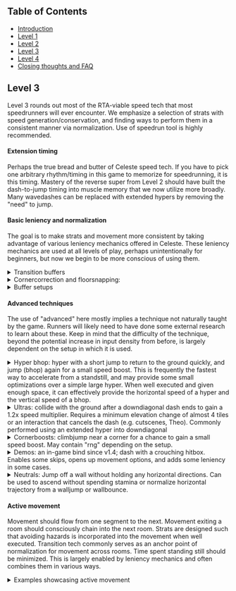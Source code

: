 ## Table of Contents
- [Introduction](#introduction)
- [Level 1](https://github.com/kwan22/habits/blob/main/level1.md)
- [Level 2](https://github.com/kwan22/habits/blob/main/level2.md)
- [Level 3](https://github.com/kwan22/habits/blob/main/level3.md)
- [Level 4](https://github.com/kwan22/habits/blob/main/level4.md)
- [Closing thoughts and FAQ](https://github.com/kwan22/habits/blob/main/conclusions-faq.md)

## Level 3

Level 3 rounds out most of the RTA-viable speed tech that most speedrunners will ever encounter. We emphasize a selection of strats with speed generation/conservation, and finding ways to perform them in a consistent manner via normalization. Use of speedrun tool is highly recommended.

#### Extension timing  
Perhaps the true bread and butter of Celeste speed tech. If you have to pick one arbitrary rhythm/timing in this game to memorize for speedrunning, it is this timing. Mastery of the reverse super from Level 2 should have built the dash-to-jump timing into muscle memory that we now utilize more broadly. Many wavedashes can be replaced with extended hypers by removing the "need" to jump.

#### Basic leniency and normalization
The goal is to make strats and movement more consistent by taking advantage of various leniency mechanics offered in Celeste. These leniency mechanics are used at all levels of play, perhaps unintentionally for beginners, but now we begin to be more conscious of using them.

<details>
  <summary>Transition buffers</summary>
  Dash through a transition and jump after to perform the dash tech across the screen transition. One of the best ways to normalize movement. <br>
  <img src="https://github.com/kwan22/habits/blob/main/images/lv3/4a_shrine_trans_wb.webp" width="480">
  <img src="https://github.com/kwan22/habits/blob/main/images/lv3/7a_2500m_3_transsuper.webp" width="480">

  Pausing for cutscene skips on transition can be buffered in v1.4. When executed correctly, the pause menu should appear at the end of transition and before Madeline moves. <br>
  <img src="https://github.com/kwan22/habits/blob/main/images/lv3/2a_intervention_1_pause.webp" width="480">
  <img src="https://github.com/kwan22/habits/blob/main/images/lv3/3a_suite_final_pause.webp" width="480"> <br>
  While missing the buffer out of transition is largely inconsequential for cutscene skips, it provides instant feedback to evaluate if you are properly buffering out of the transition (segway into bubsdrop at level 4).
</details>

<details>
  <summary>Cornercorrection and floorsnapping: </summary>
  These are leniency mechanics that will be naturally used at all levels, but here we will intentionally emphasize movement where lining up a midair dash for cornercorrection is lenient. Jumpthrough correction leniency is also demonstrated. This is also a nice place to learn the timing for dashing at or near max height and not releasing jump while doing so. <br>
  <img src="https://github.com/kwan22/habits/blob/main/images/lv3/2a_start_hyper_1tile_labeled.png" width="480">
  <img src="https://github.com/kwan22/habits/blob/main/images/lv3/7a_2k_3tile_labeled.png" width="480"> <br>
From a standstill, a hyper lines up well with a 1-tile or 2-tile platform. A jump lines up well with a 3-tile platform.

  Some examples of movement where midair lineups are lenient thanks to cornercorrection. <br>
  <img src="https://github.com/kwan22/habits/blob/main/images/lv3/5a_rescue_3tile.webp" width="480">
  <img src="https://github.com/kwan22/habits/blob/main/images/lv3/7a_flag01.webp" width="480">

  Jumpthroughs, moving platforms, and clouds are even more forgiving with cornercorrection. 
  <img src="https://github.com/kwan22/habits/blob/main/images/lv3/4a_start_triplat.webp" width="480">
  <img src="https://github.com/kwan22/habits/blob/main/images/lv3/6a_resolution_super.webp" width="480">
</details>
<details>
  <summary>Buffer setups</summary>
  Gradual introduction of the buffer mechanic with some setups that rely heavily on buffering to be viable. Jumps on or near spikes ("spikejumps") are common examples. <br>
  <img src="https://github.com/kwan22/habits/blob/main/images/lv3/3a_boxes_spikejump.webp" width="480">
  <img src="https://github.com/kwan22/habits/blob/main/images/lv3/4a_shrine_spikejump.webp" width="480">
  <img src="https://github.com/kwan22/habits/blob/main/images/lv3/5a_unraveling_spikejump.webp" width="480">
  <img src="https://github.com/kwan22/habits/blob/main/images/lv3/7a_2500m_keyskip_boomer.webp" width="480">
</details>

#### Advanced techniques
The use of "advanced" here mostly implies a technique not naturally taught by the game. Runners will likely need to have done some external research to learn about these. Keep in mind that the difficulty of the technique, beyond the potential increase in input density from before, is largely dependent on the setup in which it is used.
<details>
  <summary>Hyper bhop: hyper with a short jump to return to the ground quickly, and jump (bhop) again for a small speed boost. This is frequently the fastest way to accelerate from a standstill, and may provide some small optimizations over a simple large hyper. When well executed and given enough space, it can effectively provide the horizontal speed of a hyper and the vertical speed of a bhop.</summary>
  <img src="https://github.com/kwan22/habits/blob/main/images/lv3/3a_suite_thumbnail_hyperbhop.webp" width="480">
  <img src="https://github.com/kwan22/habits/blob/main/images/lv3/4a_shrine_hyperbhop.webp" width="480">
  <img src="https://github.com/kwan22/habits/blob/main/images/lv3/6a_reflection_badelineboost.webp" width="480">
  <img src="https://github.com/kwan22/habits/blob/main/images/lv3/6a_rb_hyperbhop_2.webp" width="480">
</details>
<details>
  <summary>Ultras: collide with the ground after a downdiagonal dash ends to gain a 1.2x speed multiplier. Requires a minimum elevation change of almost 4 tiles or an interaction that cancels the dash (e.g. cutscenes, Theo). Commonly performed using an extended hyper into downdiagonal</summary>
  <img src="https://github.com/kwan22/habits/blob/main/images/lv3/2a_start_ultra.webp" width="480">
  <img src="https://github.com/kwan22/habits/blob/main/images/lv3/2a_awake_ultra.webp" width="480">
  <img src="https://github.com/kwan22/habits/blob/main/images/lv3/3a_boxes_ultra.webp" width="480">
  <img src="https://github.com/kwan22/habits/blob/main/images/lv3/5a_depths1_ultra.webp" width="480">
</details>
<details>
  <summary>Cornerboosts: climbjump near a corner for a chance to gain a small speed boost. May contain "rng" depending on the setup.</summary>
  <img src="https://github.com/kwan22/habits/blob/main/images/lv3/1a_start_wavecb.webp" width="480">
  <img src="https://github.com/kwan22/habits/blob/main/images/lv3/3a_start_cb.webp" width="480">
  <img src="https://github.com/kwan22/habits/blob/main/images/lv3/6a_hollows_1_cb.webp" width="480">
  <img src="https://github.com/kwan22/habits/blob/main/images/lv3/7a_flag24_wb_cb.webp" width="480">
</details>
<details>
  <summary>Demos: an in-game bind since v1.4; dash with a crouching hitbox. Enables some skips, opens up movement options, and adds some leniency in some cases.</summary>
  <img src="https://github.com/kwan22/habits/blob/main/images/lv3/2a_awake_midair_demos.webp" width="480">
  <img src="https://github.com/kwan22/habits/blob/main/images/lv3/3a_shaft_demo_8f.webp" width="480">
  <img src="https://github.com/kwan22/habits/blob/main/images/lv3/7a_2k_snowball.webp" width="480">
  <img src="https://github.com/kwan22/habits/blob/main/images/lv3/7a_2500m_archie.webp" width="480">
</details>
<details>
  <summary>Neutrals: Jump off a wall without holding any horizontal directions. Can be used to ascend without spending stamina or normalize horizontal trajectory from a walljump or wallbounce. </summary>
  <img src="https://github.com/kwan22/habits/blob/main/images/lv3/1a_chasm_leftwall_safe.webp" width="480">
  <img src="https://github.com/kwan22/habits/blob/main/images/lv3/4a_trail_ultra_neutrals.webp" width="480">
  <img src="https://github.com/kwan22/habits/blob/main/images/lv3/6a_hollows_1_neutral.webp" width="480">
  <img src="https://github.com/kwan22/habits/blob/main/images/lv3/7a_flag12_neutral.webp" width="480">
</details>

#### Active movement  
Movement should flow from one segment to the next. Movement exiting a room should consciously chain into the next room. Strats are designed such that avoiding hazards is incorporated into the movement when well executed. Transition tech commonly serves as an anchor point of normalization for movement across rooms. Time spent standing still should be minimized. This is largely enabled by leniency mechanics and often combines them in various ways.
<details>
  <summary>Examples showcasing active movement</summary>
  <img src="https://github.com/kwan22/habits/blob/main/images/lv3/3a_start_triplat_active.webp" width="480">
  <img src="https://github.com/kwan22/habits/blob/main/images/lv3/3a_suite_final.webp" width="480"> 
  <img src="https://github.com/kwan22/habits/blob/main/images/lv3/5a_rescue_start.webp" width="480">  
  <img src="https://github.com/kwan22/habits/blob/main/images/lv3/7a_2k_start.webp" width="480">  <br>
  Note the use of transition tech and leniency mechanics, including cornercorrection and buffering. With good active movement, we don't need to worry about red-dot since it should be incorporated into the movement. However, if anything goes wrong and we get off-cycle, then red-dot can strike at any time.
</details>


